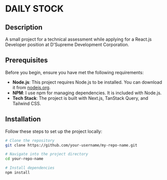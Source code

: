 # DAILY STOCK

## Description

A small project for a technical assessment while applying for a React.js Developer position at D'Supreme Development Corporation.

## Prerequisites

Before you begin, ensure you have met the following requirements:

- **Node.js**: This project requires Node.js to be installed. You can download it from [nodejs.org](https://nodejs.org/).
- **NPM**: I use npm for managing dependencies. It is included with Node.js.
- **Tech Stack**: The project is built with Next.js, TanStack Query, and Tailwind CSS.

## Installation

Follow these steps to set up the project locally:

```bash
# Clone the repository
git clone https://github.com/your-username/my-repo-name.git

# Navigate into the project directory
cd your-repo-name

# Install dependencies
npm install
